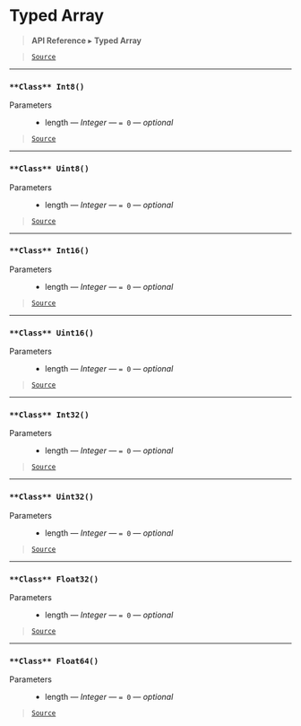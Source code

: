 # Typed Array

> **API Reference** ▸ **Typed Array**

<!-- toc -->

> [`Source`](https:/github.com/Neft-io/neft/blob/3dc9f5366bf00b190122a2aec6eec7c6b4593c4f/src/typed-array/index.litcoffee)


* * * 

### `**Class** Int8()`

<dl><dt>Parameters</dt><dd><ul><li>length — <i>Integer</i> — <code>= 0</code> — <i>optional</i></li></ul></dd></dl>


> [`Source`](https:/github.com/Neft-io/neft/blob/3dc9f5366bf00b190122a2aec6eec7c6b4593c4f/src/typed-array/index.litcoffee#class-int8integer-length--0)


* * * 

### `**Class** Uint8()`

<dl><dt>Parameters</dt><dd><ul><li>length — <i>Integer</i> — <code>= 0</code> — <i>optional</i></li></ul></dd></dl>


> [`Source`](https:/github.com/Neft-io/neft/blob/3dc9f5366bf00b190122a2aec6eec7c6b4593c4f/src/typed-array/index.litcoffee#class-uint8integer-length--0)


* * * 

### `**Class** Int16()`

<dl><dt>Parameters</dt><dd><ul><li>length — <i>Integer</i> — <code>= 0</code> — <i>optional</i></li></ul></dd></dl>


> [`Source`](https:/github.com/Neft-io/neft/blob/3dc9f5366bf00b190122a2aec6eec7c6b4593c4f/src/typed-array/index.litcoffee#class-int16integer-length--0)


* * * 

### `**Class** Uint16()`

<dl><dt>Parameters</dt><dd><ul><li>length — <i>Integer</i> — <code>= 0</code> — <i>optional</i></li></ul></dd></dl>


> [`Source`](https:/github.com/Neft-io/neft/blob/3dc9f5366bf00b190122a2aec6eec7c6b4593c4f/src/typed-array/index.litcoffee#class-uint16integer-length--0)


* * * 

### `**Class** Int32()`

<dl><dt>Parameters</dt><dd><ul><li>length — <i>Integer</i> — <code>= 0</code> — <i>optional</i></li></ul></dd></dl>


> [`Source`](https:/github.com/Neft-io/neft/blob/3dc9f5366bf00b190122a2aec6eec7c6b4593c4f/src/typed-array/index.litcoffee#class-int32integer-length--0)


* * * 

### `**Class** Uint32()`

<dl><dt>Parameters</dt><dd><ul><li>length — <i>Integer</i> — <code>= 0</code> — <i>optional</i></li></ul></dd></dl>


> [`Source`](https:/github.com/Neft-io/neft/blob/3dc9f5366bf00b190122a2aec6eec7c6b4593c4f/src/typed-array/index.litcoffee#class-uint32integer-length--0)


* * * 

### `**Class** Float32()`

<dl><dt>Parameters</dt><dd><ul><li>length — <i>Integer</i> — <code>= 0</code> — <i>optional</i></li></ul></dd></dl>


> [`Source`](https:/github.com/Neft-io/neft/blob/3dc9f5366bf00b190122a2aec6eec7c6b4593c4f/src/typed-array/index.litcoffee#class-float32integer-length--0)


* * * 

### `**Class** Float64()`

<dl><dt>Parameters</dt><dd><ul><li>length — <i>Integer</i> — <code>= 0</code> — <i>optional</i></li></ul></dd></dl>


> [`Source`](https:/github.com/Neft-io/neft/blob/3dc9f5366bf00b190122a2aec6eec7c6b4593c4f/src/typed-array/index.litcoffee#class-float64integer-length--0)

